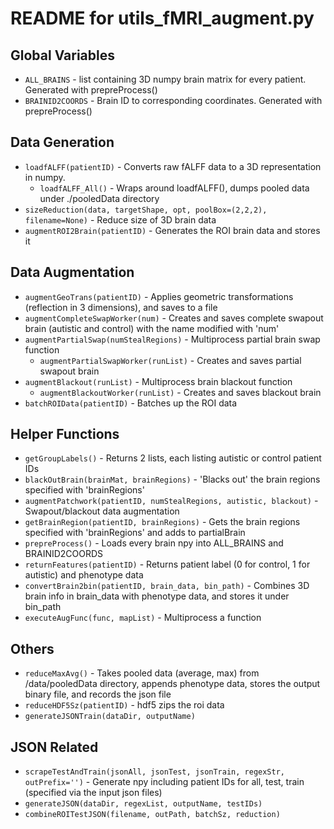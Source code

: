 # README for utils_fMRI_augment.py

## Global Variables
  * `ALL_BRAINS` - list containing 3D numpy brain matrix for every patient. Generated with prepreProcess()
  * `BRAINID2COORDS` - Brain ID to corresponding coordinates. Generated with prepreProcess()

## Data Generation
  * `loadfALFF(patientID)` - Converts raw fALFF data to a 3D representation in numpy.
    * `loadfALFF_All()` - Wraps around loadfALFF(), dumps pooled data under ./pooledData directory
  * `sizeReduction(data, targetShape, opt, poolBox=(2,2,2), filename=None)` - Reduce size of 3D brain data
  * `augmentROI2Brain(patientID)` - Generates the ROI brain data and stores it

## Data Augmentation
  * `augmentGeoTrans(patientID)` - Applies geometric transformations (reflection in 3 dimensions), and saves to a file
  * `augmentCompleteSwapWorker(num)` - Creates and saves complete swapout brain (autistic and control) with the name modified with 'num'
  * `augmentPartialSwap(numStealRegions)` - Multiprocess partial brain swap function
    * `augmentPartialSwapWorker(runList)` - Creates and saves partial swapout brain
  * `augmentBlackout(runList)` - Multiprocess brain blackout function
    * `augmentBlackoutWorker(runList)` - Creates and saves blackout brain
  * `batchROIData(patientID)` - Batches up the ROI data

## Helper Functions
  * `getGroupLabels()` - Returns 2 lists, each listing autistic or control patient IDs
  * `blackOutBrain(brainMat, brainRegions)` - 'Blacks out' the brain regions specified with 'brainRegions'
  * `augmentPatchwork(patientID, numStealRegions, autistic, blackout)` - Swapout/blackout data augmentation
  * `getBrainRegion(patientID, brainRegions)` - Gets the brain regions specified with 'brainRegions' and adds to partialBrain
  * `prepreProcess()` - Loads every brain npy into ALL_BRAINS and BRAINID2COORDS
  * `returnFeatures(patientID)` - Returns patient label (0 for control, 1 for autistic) and phenotype data
  * `convertBrain2bin(patientID, brain_data, bin_path)` - Combines 3D brain info in brain_data with phenotype data, and stores it under bin_path
  * `executeAugFunc(func, mapList)` - Multiprocess a function

## Others
  * `reduceMaxAvg()` - Takes pooled data (average, max) from /data/pooledData directory, appends phenotype data, stores the output binary file, and records the json file
  * `reduceHDF5Sz(patientID)` - hdf5 zips the roi data
  * `generateJSONTrain(dataDir, outputName)`

## JSON Related
  * `scrapeTestAndTrain(jsonAll, jsonTest, jsonTrain, regexStr, outPrefix='')` - Generate npy including patient IDs for all, test, train (specified via the input json files)
  * `generateJSON(dataDir, regexList, outputName, testIDs)`
  * `combineROITestJSON(filename, outPath, batchSz, reduction)`
